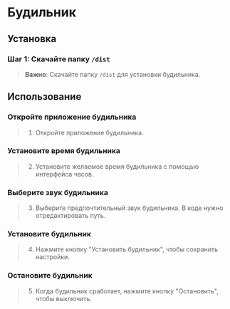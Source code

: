 # Будильник
## Установка
### Шаг 1: Скачайте папку `/dist`
> **Важно**: Скачайте папку `/dist` для установки будильника.
## Использование
### Откройте приложение будильника
> 1. Откройте приложение будильника.

### Установите время будильника
> 2. Установите желаемое время будильника с помощью интерфейса часов.

### Выберите звук будильника
> 3. Выберите предпочтительный звук будильника. В коде нужно отредактировать путь.

### Установите будильник
> 4. Нажмите кнопку "Установить будильник", чтобы сохранить настройки.

### Остановите будильник
> 5. Когда будильник сработает, нажмите кнопку "Остановить", чтобы выключить.
